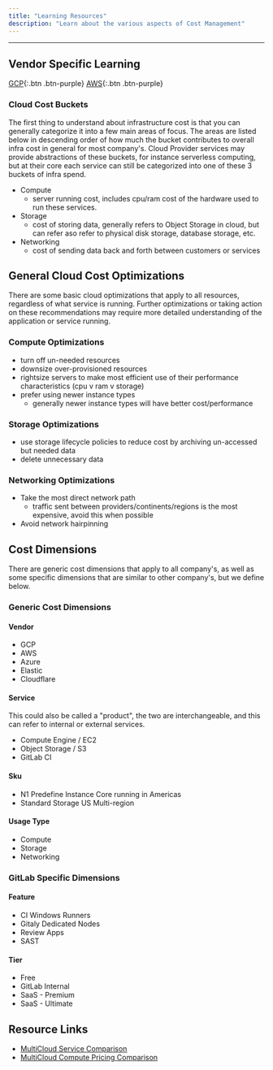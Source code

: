 ```yaml
---
title: "Learning Resources"
description: "Learn about the various aspects of Cost Management"
---
```


---

## Vendor Specific Learning

[GCP](/handbook/engineering/infrastructure/cost-management/learning/gcp){:.btn .btn-purple}
[AWS](/handbook/engineering/infrastructure/cost-management/learning/aws){:.btn .btn-purple}

### Cloud Cost Buckets

The first thing to understand about infrastructure cost is that you can generally categorize it into a few main areas of focus. The areas are listed below in descending order of how much the bucket contributes to overall infra cost in general for most company's. Cloud Provider services may provide abstractions of these buckets, for instance serverless computing, but at their core each service can still be categorized into one of these 3 buckets of infra spend.

- Compute
  - server running cost, includes cpu/ram cost of the hardware used to run these services.
- Storage
  - cost of storing data, generally refers to Object Storage in cloud, but can refer aso refer to physical disk storage, database storage, etc.
- Networking
  - cost of sending data back and forth between customers or services

## General Cloud Cost Optimizations

There are some basic cloud optimizations that apply to all resources, regardless of what service is running. Further optimizations or taking action on these recommendations may require more detailed understanding of the application or service running.

### Compute Optimizations

- turn off un-needed resources
- downsize over-provisioned resources
- rightsize servers to make most efficient use of their performance characteristics (cpu v ram v storage)
- prefer using newer instance types
  - generally newer instance types will have better cost/performance

### Storage Optimizations

- use storage lifecycle policies to reduce cost by archiving un-accessed but needed data
- delete unnecessary data

### Networking Optimizations

- Take the most direct network path
  - traffic sent between providers/continents/regions is the most expensive, avoid this when possible
- Avoid network hairpinning

## Cost Dimensions

There are generic cost dimensions that apply to all company's, as well as some specific dimensions that are similar to other company's, but we define below.

### Generic Cost Dimensions

#### Vendor

- GCP
- AWS
- Azure
- Elastic
- Cloudflare

#### Service

This could also be called a "product", the two are interchangeable, and this can refer to internal or external services.

- Compute Engine / EC2
- Object Storage / S3
- GitLab CI

#### Sku

- N1 Predefine Instance Core running in Americas
- Standard Storage US Multi-region

#### Usage Type

- Compute
- Storage
- Networking

### GitLab Specific Dimensions

#### Feature

- CI Windows Runners
- Gitaly Dedicated Nodes
- Review Apps
- SAST

#### Tier

- Free
- GitLab Internal
- SaaS - Premium
- SaaS - Ultimate

## Resource Links

- [MultiCloud Service Comparison](http://comparecloud.in/)
- [MultiCloud Compute Pricing Comparison](https://banzaicloud.com/cloudinfo/)
